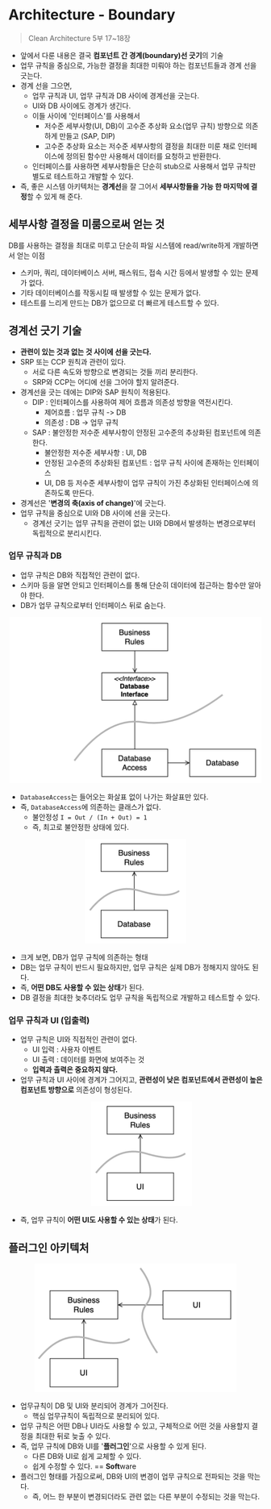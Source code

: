 # Architecture - Boundary

> Clean Architecture 5부 17~18장

- 앞에서 다룬 내용은 결국 **컴포넌트 간 경계(boundary)선 긋기**의 기술
- 업무 규칙을 중심으로, 가능한 결정을 최대한 미뤄야 하는 컴포넌트들과 경계 선을 긋는다.
- 경계 선을 그으면,
    - 업무 규칙과 UI, 업무 규칙과 DB 사이에 경계선을 긋는다.
    - UI와 DB 사이에도 경계가 생긴다.
    - 이들 사이에 '인터페이스'를 사용해서
        - 저수준 세부사항(UI, DB)이 고수준 추상화 요소(업무 규칙) 방향으로 의존하게 만들고 (SAP, DIP)
        - 고수준 추상화 요소는 저수준 세부사항의 결정을 최대한 미룬 채로 인터페이스에 정의된 함수만 사용해서 데이터를 요청하고 반환한다.
    - 인터페이스를 사용하면 세부사항들은 단순히 stub으로 사용해서 업무 규칙만 별도로 테스트하고 개발할 수 있다.
- 즉, 좋은 시스템 아키텍처는 **경계선**을 잘 그어서 **세부사항들을 가능 한 마지막에 결정**할 수 있게 해 준다.

## 세부사항 결정을 미룸으로써 얻는 것

DB를 사용하는 결정을 최대로 미루고 단순히 파일 시스템에 read/write하게 개발하면서 얻는 이점

- 스키마, 쿼리, 데이터베이스 서버, 패스워드, 접속 시간 등에서 발생할 수 있는 문제가 없다.
- 기타 데이터베이스를 작동시킬 때 발생할 수 있는 문제가 없다.
- 테스트를 느리게 만드는 DB가 없으므로 더 빠르게 테스트할 수 있다.

## 경계선 긋기 기술

- **관련이 있는 것과 없는 것 사이에 선을 긋는다.**
- SRP 또는 CCP 원칙과 관련이 있다.
    - 서로 다른 속도와 방향으로 변경되는 것들 끼리 분리한다.
    - SRP와 CCP는 어디에 선을 그어야 할지 알려준다.
- 경계선을 긋는 데에는 DIP와 SAP 원칙이 적용된다.
    - DIP : 인터페이스를 사용하여 제어 흐름과 의존성 방향을 역전시킨다.
        - 제어흐름 : 업무 규칙 -> DB
        - 의존성 : DB -> 업무 규칙
    - SAP : 불안정한 저수준 세부사항이 안정된 고수준의 추상화된 컴포넌트에 의존한다.
        - 불안정한 저수준 세부사항 : UI, DB
        - 안정된 고수준의 추상화된 컴포넌트 : 업무 규칙 사이에 존재하는 인터페이스
        - UI, DB 등 저수준 세부사항이 업무 규칙이 가진 추상화된 인터페이스에 의존하도록 만든다.
- 경계선은 '**변경의 축(axis of change)**'에 긋는다.
- 업무 규칙을 중심으로 UI와 DB 사이에 선을 긋는다.
    - 경계선 긋기는 업무 규칙을 관련이 없는 UI와 DB에서 발생하는 변경으로부터 독립적으로 분리시킨다.

### 업무 규칙과 DB

- 업무 규칙은 DB와 직접적인 관련이 없다. 
- 스키마 등을 알면 안되고 인터페이스를 통해 단순히 데이터에 접근하는 함수만 알아야 한다.
- DB가 업무 규칙으로부터 인터페이스 뒤로 숨는다.

<p align="center"><img src="img/boundary.png" width="500"></p>

- `DatabaseAccess`는 들어오는 화살표 없이 나가는 화살표만 있다.
- 즉, `DatabaseAccess`에 의존하는 클래스가 없다.
    - 불안정성 `I = Out / (In + Out) = 1`
    - 즉, 최고로 불안정한 상태에 있다.

<p align="center"><img src="img/boundary-db.png" width="200"></p>

- 크게 보면, DB가 업무 규칙에 의존하는 형태
- DB는 업무 규칙이 반드시 필요하지만, 업무 규칙은 실제 DB가 정해지지 않아도 된다.
- 즉, **어떤 DB도 사용할 수 있는 상태**가 된다.
- DB 결정을 최대한 늦추더라도 업무 규칙을 독립적으로 개발하고 테스트할 수 있다.

### 업무 규칙과 UI (입출력)

- 업무 규칙은 UI와 직접적인 관련이 없다.
    - UI 입력 : 사용자 이벤트
    - UI 출력 : 데이터를 화면에 보여주는 것
    - **입력과 출력은 중요하지 않다.**
- 업무 규칙과 UI 사이에 경계가 그어지고, **관련성이 낮은 컴포넌트에서 관련성이 높은 컴포넌트 방향으로** 의존성이 형성된다.
    <p align="center"><img src="img/boundary-ui.png" width="200"></p>
- 즉, 업무 규칙이 **어떤 UI도 사용할 수 있는 상태**가 된다.

## 플러그인 아키텍처

<p align="center"><img src="img/boundary-plugin.png" width="400"></p>

- 업무규칙이 DB 및 UI와 분리되어 경계가 그어진다. 
    - 핵심 업무규칙이 독립적으로 분리되어 있다.
- 업무 규칙은 어떤 DB나 UI라도 사용할 수 있고, 구체적으로 어떤 것을 사용할지 결정을 최대한 뒤로 늦출 수 있다.
- 즉, 업무 규칙에 DB와 UI를 '**플러그인**'으로 사용할 수 있게 된다.
    - 다른 DB와 UI로 쉽게 교체할 수 있다.
    - 쉽게 수정할 수 있다. == **Soft**ware
- 플러그인 형태를 가짐으로써, DB와 UI의 변경이 업무 규칙으로 전파되는 것을 막는다.
    - 즉, 어느 한 부분이 변경되더라도 관련 없는 다른 부분이 수정되는 것을 막는다.
